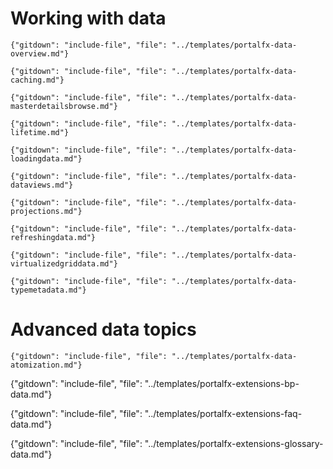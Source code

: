 <!-- TODO:  deprecate this document by removing it.  It has been  replaced by top-extensions-data.md   --> 

<!--
The page you requested has moved to [./top-extensions-data.md](./top-extensions-data.md). 
-->

# Working with data

<!-- required Overview document.  -->
    {"gitdown": "include-file", "file": "../templates/portalfx-data-overview.md"}

    {"gitdown": "include-file", "file": "../templates/portalfx-data-caching.md"}

    {"gitdown": "include-file", "file": "../templates/portalfx-data-masterdetailsbrowse.md"}

    {"gitdown": "include-file", "file": "../templates/portalfx-data-lifetime.md"}

    {"gitdown": "include-file", "file": "../templates/portalfx-data-loadingdata.md"}

    {"gitdown": "include-file", "file": "../templates/portalfx-data-dataviews.md"}

    {"gitdown": "include-file", "file": "../templates/portalfx-data-projections.md"}

    {"gitdown": "include-file", "file": "../templates/portalfx-data-refreshingdata.md"}

    {"gitdown": "include-file", "file": "../templates/portalfx-data-virtualizedgriddata.md"}

    {"gitdown": "include-file", "file": "../templates/portalfx-data-typemetadata.md"}

# Advanced data topics
    
    {"gitdown": "include-file", "file": "../templates/portalfx-data-atomization.md"}

   {"gitdown": "include-file", "file": "../templates/portalfx-extensions-bp-data.md"}

   {"gitdown": "include-file", "file": "../templates/portalfx-extensions-faq-data.md"}
   
   {"gitdown": "include-file", "file": "../templates/portalfx-extensions-glossary-data.md"}